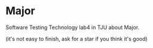 # Major
Software Testing Technology lab4 in TJU about Major.

 (it's not easy to finish, ask for a star if you think it's good)
